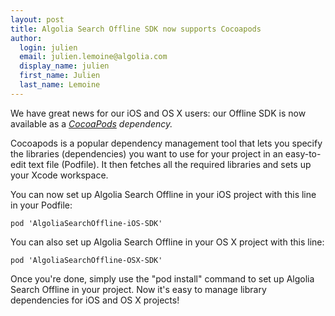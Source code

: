 ```yaml
---
layout: post
title: Algolia Search Offline SDK now supports Cocoapods
author:
  login: julien
  email: julien.lemoine@algolia.com
  display_name: julien
  first_name: Julien
  last_name: Lemoine
---
```


We have great news for our iOS and OS X users: our Offline SDK is now
available as a _[CocoaPods][1] _dependency_._

Cocoapods is a popular dependency management tool that lets you specify the
libraries (dependencies) you want to use for your project in an easy-to-edit
text file (Podfile). It then fetches all the required libraries and sets up
your Xcode workspace.

You can now set up Algolia Search Offline in your iOS project with this line
in your Podfile:

`pod 'AlgoliaSearchOffline-iOS-SDK'`

You can also set up Algolia Search Offline in your OS X project with this
line:

`pod 'AlgoliaSearchOffline-OSX-SDK'`

Once you're done, simply use the "pod install" command to set up Algolia
Search Offline in your project. Now it's easy to manage library dependencies
for iOS and OS X projects!


[1]: http://www.cocoapods.org/
